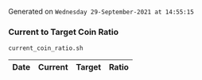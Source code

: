 Generated on `Wednesday 29-September-2021 at 14:55:15`

### Current to Target Coin Ratio
`current_coin_ratio.sh`

Date|Current|Target|Ratio
---|---|---|---
